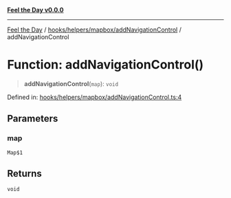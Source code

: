 [**Feel the Day v0.0.0**](../../../../../README.md)

***

[Feel the Day](../../../../../README.md) / [hooks/helpers/mapbox/addNavigationControl](../README.md) / addNavigationControl

# Function: addNavigationControl()

> **addNavigationControl**(`map`): `void`

Defined in: [hooks/helpers/mapbox/addNavigationControl.ts:4](https://github.com/HyeinKang/feel-the-day/blob/6b0d3fb3bda5bce2accd42bfbaa4c5a46f07891e/src/hooks/helpers/mapbox/addNavigationControl.ts#L4)

## Parameters

### map

`Map$1`

## Returns

`void`

